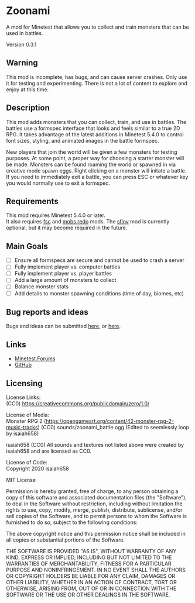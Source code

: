 # Zoonami
A mod for Minetest that allows you to collect and train monsters that can be used in battles.

Version 0.3.1

## Warning
This mod is incomplete, has bugs, and can cause server crashes. Only use it for testing 
and experimenting. There is not a lot of content to explore and enjoy at this time.

## Description
This mod adds monsters that you can collect, train, and use in battles. The battles
use a formspec interface that looks and feels similar to a true 2D RPG. It takes 
advantage of the latest additions in Minetest 5.4.0 to control font sizes, styling, 
and animated images in the battle formspec.

New players that join the world will be given a few monsters for testing purposes.
At some point, a proper way for choosing a starter monster will be made. Monsters 
can be found roaming the world or spawned in via creative mode spawn eggs.
Right clicking on a monster will initate a battle. If you need to immediately exit
a battle, you can press ESC or whatever key you would normally use to exit a
formspec.

## Requirements
This mod requires Minetest 5.4.0 or later.  
It also requires [fsc](https://forum.minetest.net/viewtopic.php?t=19203) and [mobs redo](https://forum.minetest.net/viewtopic.php?t=9917) mods. The [sfinv](https://forum.minetest.net/viewtopic.php?t=19765) mod is currently optional, but it may become required in the future.

## Main Goals
- [ ] Ensure all formspecs are secure and cannot be used to crash a server
- [ ] Fully implement player vs. computer battles
- [ ] Fully implement player vs. player battles
- [ ] Add a large amount of monsters to collect
- [ ] Balance monster stats
- [ ] Add details to monster spawning conditions (time of day, biomes, etc)

## Bug reports and ideas
Bugs and ideas can be submitted [here](https://forum.minetest.net/viewtopic.php?f=9&t=25356&sid=1ffebc6a6c8b35653d939a376a067a7f), or [here](https://github.com/isaiah658/zoonami/issues/new).

## Links
* [Minetest Forums](https://forum.minetest.net/viewtopic.php?f=9&t=25356&sid=1ffebc6a6c8b35653d939a376a067a7f)
* [GitHub](http://github.com/isaiah658/zoonami/)

## Licensing
License Links:  
(CC0) https://creativecommons.org/publicdomain/zero/1.0/

License of Media:  
Monster RPG 2 (https://opengameart.org/content/42-monster-rpg-2-music-tracks) (CC0)
	sounds/zoonami_battle.ogg (Edited to seemlessly loop by isaiah658)

isaiah658 (CC0)
	All sounds and textures not listed above were created by isaiah658 and are licensed as CC0.

License of Code:  
Copyright 2020 isaiah658

MIT License

Permission is hereby granted, free of charge, to any person obtaining a copy of this software and associated documentation files (the "Software"), to deal in the Software without restriction, including without limitation the rights to use, copy, modify, merge, publish, distribute, sublicense, and/or sell copies of the Software, and to permit persons to whom the Software is furnished to do so, subject to the following conditions:

The above copyright notice and this permission notice shall be included in all copies or substantial portions of the Software.

THE SOFTWARE IS PROVIDED "AS IS", WITHOUT WARRANTY OF ANY KIND, EXPRESS OR IMPLIED, INCLUDING BUT NOT LIMITED TO THE WARRANTIES OF MERCHANTABILITY, FITNESS FOR A PARTICULAR PURPOSE AND NONINFRINGEMENT. IN NO EVENT SHALL THE AUTHORS OR COPYRIGHT HOLDERS BE LIABLE FOR ANY CLAIM, DAMAGES OR OTHER LIABILITY, WHETHER IN AN ACTION OF CONTRACT, TORT OR OTHERWISE, ARISING FROM, OUT OF OR IN CONNECTION WITH THE SOFTWARE OR THE USE OR OTHER DEALINGS IN THE SOFTWARE.
